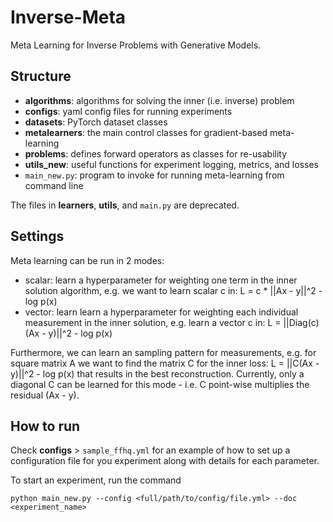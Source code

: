 # Inverse-Meta
Meta Learning for Inverse Problems with Generative Models.

## Structure
- **algorithms**: algorithms for solving the inner (i.e. inverse) problem
- **configs**: yaml config files for running experiments
- **datasets**: PyTorch dataset classes
- **metalearners**: the main control classes for gradient-based meta-learning
- **problems**: defines forward operators as classes for re-usability
- **utils_new**: useful functions for experiment logging, metrics, and losses
- ```main_new.py```: program to invoke for running meta-learning from command line

The files in **learners**, **utils**, and ```main.py``` are deprecated.

## Settings
Meta learning can be run in 2 modes:
- scalar: learn a hyperparameter for weighting one term in the inner solution algorithm, e.g. we want to learn scalar c in: L = c * ||Ax - y||^2 - log p(x)  
- vector: learn learn a hyperparameter for weighting each individual measurement in the inner solution, e.g. learn a vector c in: L = ||Diag(c)(Ax - y)||^2 - log p(x)

Furthermore, we can learn an sampling pattern for measurements, e.g. for square matrix A we want to find the matrix C for the inner loss: L = ||C(Ax - y)||^2 - log p(x) that results in the best reconstruction. Currently, only a diagonal C can be learned for this mode - i.e. C point-wise multiplies the residual (Ax - y). 

## How to run
Check **configs** > ```sample_ffhq.yml``` for an example of how to set up a configuration file for you experiment along with details for each parameter.

To start an experiment, run the command
```
python main_new.py --config <full/path/to/config/file.yml> --doc <experiment_name>
```
